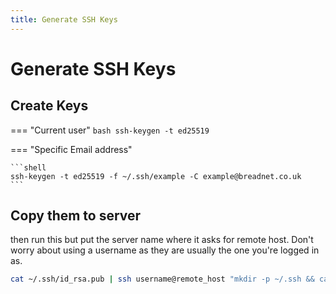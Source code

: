 ```yaml
---
title: Generate SSH Keys
---
```


# Generate SSH Keys

## Create Keys

=== "Current user"
    ```bash
    ssh-keygen -t ed25519
    ```

=== "Specific Email address"

    ```shell
    ssh-keygen -t ed25519 -f ~/.ssh/example -C example@breadnet.co.uk
    ```

## Copy them to server

then run this but put the server name where it asks for remote host. Don't worry about using a username as they are usually the one you're logged in as.

```bash
cat ~/.ssh/id_rsa.pub | ssh username@remote_host "mkdir -p ~/.ssh && cat >> ~/.ssh/authorized_keys"
```
